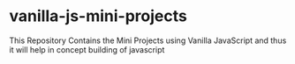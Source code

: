 # vanilla-js-mini-projects
This Repository Contains the Mini Projects using Vanilla JavaScript and thus it will help in concept building of javascript
